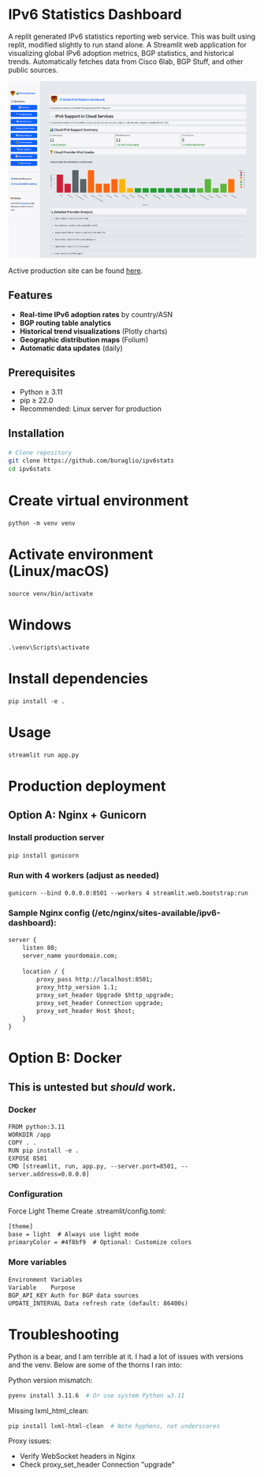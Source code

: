 
# IPv6 Statistics Dashboard
A replit generated IPv6 statistics reporting web service. This was built using replit, modified slightly to run stand alone. 
A Streamlit web application for visualizing global IPv6 adoption metrics, BGP statistics, and historical trends. Automatically fetches data from Cisco 6lab, BGP Stuff, and other public sources.

![Dashboard Preview](img/v6stats-clouddash.png)

Active production site can be found [here](https://stats.ipv6.army). 

## Features
- **Real-time IPv6 adoption rates** by country/ASN
- **BGP routing table analytics**
- **Historical trend visualizations** (Plotly charts)
- **Geographic distribution maps** (Folium)
- **Automatic data updates** (daily)

## Prerequisites
- Python ≥ 3.11
- pip ≥ 22.0
- Recommended: Linux server for production

## Installation
```bash
# Clone repository
git clone https://github.com/buraglio/ipv6stats
cd ipv6stats
```

# Create virtual environment
`python -m venv venv`

# Activate environment (Linux/macOS)
`source venv/bin/activate`
# Windows
`.\venv\Scripts\activate`

# Install dependencies
`pip install -e .`

# Usage 

`streamlit run app.py`

# Production deployment

## Option A: Nginx + Gunicorn

### Install production server

`pip install gunicorn`

### Run with 4 workers (adjust as needed)
`gunicorn --bind 0.0.0.0:8501 --workers 4 streamlit.web.bootstrap:run`

### Sample Nginx config (/etc/nginx/sites-available/ipv6-dashboard):

```
server {
    listen 80;
    server_name yourdomain.com;

    location / {
        proxy_pass http://localhost:8501;
        proxy_http_version 1.1;
        proxy_set_header Upgrade $http_upgrade;
        proxy_set_header Connection upgrade;
        proxy_set_header Host $host;
    }
}
```

# Option B: Docker


## This is untested but *should* work. 

### Docker

```
FROM python:3.11
WORKDIR /app
COPY . .
RUN pip install -e .
EXPOSE 8501
CMD [streamlit, run, app.py, --server.port=8501, --server.address=0.0.0.0]
```

### Configuration
Force Light Theme
Create .streamlit/config.toml:

```
[theme]
base = light  # Always use light mode
primaryColor = #4f8bf9  # Optional: Customize colors
```

### More variables
```
Environment Variables
Variable	Purpose
BGP_API_KEY	Auth for BGP data sources
UPDATE_INTERVAL	Data refresh rate (default: 86400s)
``` 

# Troubleshooting
Python is a bear, and I am terrible at it. I had a lot of issues with versions and the venv. Below are some of the thorns I ran into:

Python version mismatch:

```Bash
pyenv install 3.11.6  # Or use system Python ≥3.11
```

Missing lxml_html_clean:


```Bash
pip install lxml-html-clean  # Note hyphens, not underscores
```

Proxy issues:
- Verify WebSocket headers in Nginx
- Check proxy_set_header Connection "upgrade"

